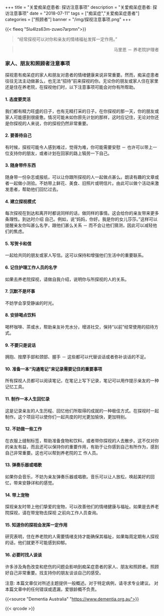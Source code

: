 ﻿+++
title = "关爱痴呆症患者: 探访注意事项"
description = "关爱痴呆症患者: 探访注意事项"
date = "2018-07-11"
tags = ["痴呆症","关爱痴呆症患者"]
categories = ["照顾者"]
banner = "/img/探视注意事项.png"
+++

{{< fleeq "5lu4lzs63m-zuwo7arpmn">}}


> “经常探视可以对你和亲友的情绪福祉发挥一定作用。” 

> <p align="right">马里恩 － 养老院护理者</p>

### 家人、朋友和照顾者注意事项
探视患有痴呆症的家人和朋友对患者的情绪健康来说非常重要。然而，痴呆症患者往往无法主动做甚么，也无法“招待”前来探视的你。无论你的朋友或家人住在家里还是住在养老院，在探视他们时，以下注意事项可能会对你有所帮助。

#### 1. 态度要灵活 
我们都有精力旺盛的日子，也有无精打采的日子。在你探视的那一天，你的朋友或家人可能感到很疲惫。情况可能未如你原先计划的那样，这时应记住，无论对你还是你探视的人来说，你的探视仍然非常重要。

#### 2. 要善待自己 
有时候，探视可能令人感到难过，觉得为难，你可能需要安慰 － 也许可以带上一位支持你的朋友，或者计划在回家的路上犒劳一下自己。

#### 3. 随身带件东西 
随身带一份杂志或报纸，可以让你跟所探视的人一起做点甚么。朗读有趣的文章或者一起做小测验。不妨带上鲜花、美食、旧照片或明信片。由此可以做个活动来激发患者，帮助他们回忆过去。

#### 4. 建立探视模式 
每次探视在到达和离开时都说同样的话，做同样的事情。这会给你的亲友带来更多条理性。到达时介绍 自己。例如，说“妈妈，你好。我是你的女儿莎莎。”这样可以提醒亲友你叫甚么名字，跟他们甚么关系 － 而不会让他们猜测，因此可以减轻他们的焦虑。

#### 5. 写贺卡和信 
一起给共同的朋友或家人写信。这可以保持和增强他们生活中的重要联系。

#### 6. 记住护理工作人员的名字 
如果去养老院探视，请做自我介绍，说明你与所探视的人的关系。

#### 7. 沉默不是坏事 
不妨学会享受静谧的时光。

#### 8. 安排喝点饮料 
喝杯咖啡、茶或水，帮助亲友补充水分，增进社交，保持“以前”经常使用的招待方式。

#### 9. 不要只是说话 
拥抱、按摩手部和颈部、握手 － 这些都可以代替谈话或者弥补谈话的不足。

#### 10. 准备一本“沟通笔记”来记录需要记住的重要事项 
所有探视人员都可以阅读笔记，在笔记上写下记录，笔记可以用作提示亲友的一种记忆工具。

#### 11. 制作一本人生回忆录 
这是记录亲友的人生历程、回忆他们所取得的成就的一种极佳方式。在探视时一起制作。这个项目可以使你们一起共度的时光更加愉快，更加特别。

#### 12. 不妨做一些工作 
在衣服上缝制标签，帮助准备食物和饮料，或者带你探视的人去散步。这不仅对你的亲友有益，而且还可以保持你的重要作用，有助于让你感到自己有所作为，感到自己非常重要。这也可以帮到养老院的工 作人员。

#### 13. 弹奏乐器或唱歌 
如果你会音乐，不妨为亲友弹奏乐器或唱歌。音乐可以让人放松，唤起美好的回忆，带来安静详和的感觉。

#### 14. 带上宠物 
探视亲友时带上他们挚爱的宠物，可以改善他们的情绪健康与福祉。如果是去养老院探视，请在带宠物去探视 之前向工作人员查询。

#### 15. 知道你的探视会发挥一定作用 
研究表明，住在养老院的人需要情绪支持才能确保其福祉，如果每周定期有人探视的话，他们就更不可能感到抑郁。

#### 16. 必要时找人谈谈 
许多涉及角色改变和悲伤的问题会影响到痴呆症患者的家人、朋友和照顾者。照顾好自己非常重要。找支持你的朋友谈谈自己的感受。


注意: 本篇文章仅对所述主题提供一般概述。对于特定病例，请寻求专业建议。 对本篇文章中的任何错误或遗漏，爱银龄概不负责。

{{<source "Dementia Australia" "https://www.dementia.org.au">}}

{{< qrcode >}}
